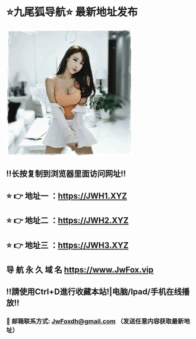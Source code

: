 # ⭐️九尾狐导航⭐️ 最新地址发布 
![image](https://github.com/avyingtao/dz/raw/master/timg.gif)
## ‼️长按复制到浏览器里面访问网址‼️
## ⭐️ 👉 地址一 ：https://JWH1.XYZ
## ⭐️ 👉 地址二 ：https://JWH2.XYZ
## ⭐️ 👉 地址三 ：https://JWH3.XYZ


## 导 航 永 久 域 名 	https://www.JwFox.vip
## ‼️請使用Ctrl+D進行收藏本站!|电脑/Ipad/手机在线播放‼️
### 📧 邮箱联系方式: JwFoxdh@gmail.com （发送任意内容获取最新地址）
